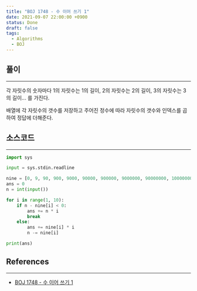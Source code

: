 ```yaml
---
title: "BOJ 1748 - 수 이어 쓰기 1"
date: 2021-09-07 22:00:00 +0900
status: Done
draft: false
tags:
  - Algorithms
  - BOJ
---
```

## 풀이
---
각 자릿수의 숫자마다 1의 자릿수는 1의 길이, 2의 자릿수는 2의 길이, 3의 자릿수는 3의 길이... 를 가진다.

배열에 각 자릿수의 갯수를 저장하고 주어진 정수에 따라 자릿수의 갯수와 인덱스를 곱하여 정답에 더해준다.

## 소스코드
---
```python
import sys

input = sys.stdin.readline

nine = [0, 9, 90, 900, 9000, 90000, 900000, 9000000, 90000000, 100000001]
ans = 0
n = int(input())

for i in range(1, 10):
    if n - nine[i] < 0:
        ans += n * i
        break
    else:
        ans += nine[i] * i
        n -= nine[i]

print(ans)
```

## References
---
- [BOJ 1748 - 수 이어 쓰기 1](https://www.acmicpc.net/problem/1748)
